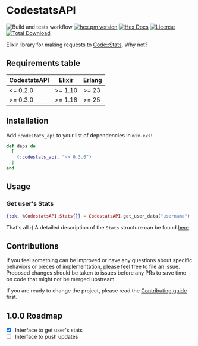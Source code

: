 # CodestatsAPI

![Build and tests workflow](https://github.com/general-CbIC/codestats_api/actions/workflows/ci-tests.yml/badge.svg)
[![hex.pm version](https://img.shields.io/hexpm/v/codestats_api.svg?style=flat)](https://hex.pm/packages/codestats_api)
[![Hex Docs](https://img.shields.io/badge/hex-docs-lightgreen.svg?style=flat)](https://hexdocs.pm/codestats_api/)
[![License](https://img.shields.io/hexpm/l/codestats_api.svg?style=flat)](https://github.com/general-CbIC/codestats_api/blob/main/LICENSE)
[![Total Download](https://img.shields.io/hexpm/dt/codestats_api.svg?style=flat)](https://hex.pm/packages/codestats_api)

Elixir library for making requests to [Code::Stats](https://codestats.net/). Why not?

## Requirements table

| CodestatsAPI | Elixir  | Erlang |
|--------------|---------|--------|
| <= 0.2.0     | >= 1.10 | >= 23  |
| >= 0.3.0     | >= 1.18 | >= 25  |

## Installation

Add `:codestats_api` to your list of dependencies in `mix.exs`:

```elixir
def deps do
  [
    {:codestats_api, "~> 0.3.0"}
  ]
end
```

## Usage

### Get user's Stats

```elixir
{:ok, %CodestatsAPI.Stats{}} = CodestatsAPI.get_user_data("username")
```

That's all :)
A detailed description of the `Stats` structure can be found [here](https://hexdocs.pm/codestats_api/CodestatsAPI.Stats.html).

## Contributions

If you feel something can be improved or have any questions about specific behaviors or pieces of implementation, please feel free to file an issue. Proposed changes should be taken to issues before any PRs to save time on code that might not be merged upstream.

If you are ready to change the project, please read the [Contributing guide](CONTRIBUTING.md) first.

## 1.0.0 Roadmap

- [x] Interface to get user's stats
- [ ] Interface to push updates
